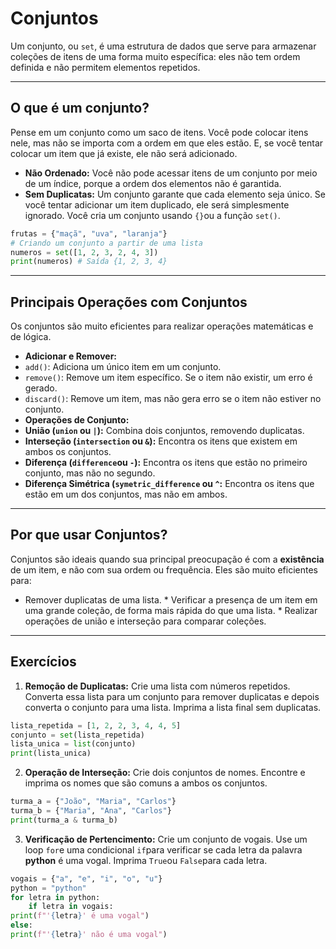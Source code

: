 # Conjuntos

Um conjunto, ou `set`, é uma estrutura de dados que serve para armazenar coleções de itens de uma forma muito específica: eles não tem ordem definida e não permitem elementos repetidos.

---
## O que é um conjunto?
Pense em um conjunto como um saco de itens. Você pode colocar itens nele, mas não se importa com a ordem em que eles estão. E, se você tentar colocar um item que já existe, ele não será adicionado.
* **Não Ordenado:** Você não pode acessar itens de um conjunto por meio de um índice, porque a ordem dos elementos não é garantida.
* **Sem Duplicatas:** Um conjunto garante que cada elemento seja único. Se você tentar adicionar um item duplicado, ele será simplesmente ignorado.
Você cria um conjunto usando `{}`ou a função `set()`.
```Python
frutas = {"maçã", "uva", "laranja"}
# Criando um conjunto a partir de uma lista
numeros = set([1, 2, 3, 2, 4, 3])
print(numeros) # Saída {1, 2, 3, 4}
```

---

## Principais Operações com Conjuntos
Os conjuntos são muito eficientes para realizar operações matemáticas e de lógica.
* **Adicionar e Remover:**
* `add()`: Adiciona um único item em um conjunto.
* `remove()`: Remove um item específico. Se o item não existir, um erro é gerado.
* `discard()`: Remove um item, mas não gera erro se o item não estiver no conjunto.
* **Operações de Conjunto:**
* **União (`union` ou `|`):**  Combina dois conjuntos, removendo duplicatas.
* **Interseção (`intersection` ou `&`):** Encontra os itens que existem em ambos os conjuntos.
* **Diferença (`difference`ou `-`):** Encontra os itens que estão no primeiro conjunto, mas não no segundo.
* **Diferença Simétrica (`symetric_difference` ou `^`:** Encontra os itens que estão em um dos conjuntos, mas não em ambos.

---

## Por que usar Conjuntos?
Conjuntos são ideais quando sua principal preocupação é com a **existência** de um item, e não com sua ordem ou frequência. Eles são muito eficientes para:
* Remover duplicatas de uma lista.
                            * Verificar a presença de um item em uma grande coleção, de forma mais rápida do que uma lista.
                                                                                                                     * Realizar operações de união e interseção para comparar coleções.

---

## Exercícios
1. **Remoção de Duplicatas:** Crie uma lista com números repetidos. Converta essa lista para um conjunto para remover duplicatas e depois converta o conjunto para uma lista. Imprima a lista final sem duplicatas.
```Python
lista_repetida = [1, 2, 2, 3, 4, 4, 5]
conjunto = set(lista_repetida)
lista_unica = list(conjunto)
print(lista_unica)
```
2. **Operação de Interseção:** Crie dois conjuntos de nomes. Encontre e imprima os nomes que são comuns a ambos os conjuntos.
```Python
turma_a = {"João", "Maria", "Carlos"}
turma_b = {"Maria", "Ana", "Carlos"}
print(turma_a & turma_b)
```
3. **Verificação de Pertencimento:** Crie um conjunto de vogais. Use um loop `for`e uma condicional `if`para verificar se cada letra da palavra **python** é uma vogal. Imprima `True`ou `False`para cada letra.
```Python
vogais = {"a", "e", "i", "o", "u"}
python = "python"
for letra in python:
    if letra in vogais:
print(f"'{letra}' é uma vogal")
else:
print(f"'{letra}' não é uma vogal")
```
